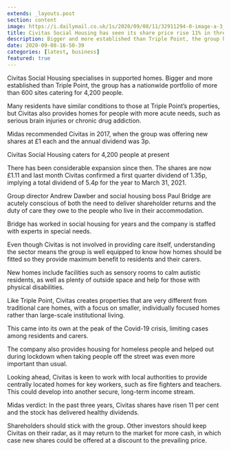 ```yaml
---
extends: _layouts.post
section: content
image: https://i.dailymail.co.uk/1s/2020/09/08/11/32911294-0-image-a-3_1599559643337.jpg 
title: Civitas Social Housing has seen its share price rise 11% in three years  
description: Bigger and more established than Triple Point, the group has a nationwide portfolio of more than 600 sites catering for 4,200 people. 
date: 2020-09-08-16-50-39 
categories: [latest, business] 
featured: true 
--- 
```

Civitas Social Housing specialises in supported homes. Bigger and more established than Triple Point, the group has a nationwide portfolio of more than 600 sites catering for 4,200 people.

Many residents have similar conditions to those at Triple Point’s properties, but Civitas also provides homes for people with more acute needs, such as serious brain injuries or chronic drug addiction.

Midas recommended Civitas in 2017, when the group was offering new shares at £1 each and the annual dividend was 3p. 

Civitas Social Housing caters for 4,200 people at present 

There has been considerable expansion since then. The shares are now £1.11 and last month Civitas confirmed a first quarter dividend of 1.35p, implying a total dividend of 5.4p for the year to March 31, 2021.

Group director Andrew Dawber and social housing boss Paul Bridge are acutely conscious of both the need to deliver shareholder returns and the duty of care they owe to the people who live in their accommodation.

Bridge has worked in social housing for years and the company is staffed with experts in special needs. 

Even though Civitas is not involved in providing care itself, understanding the sector means the group is well equipped to know how homes should be fitted so they provide maximum benefit to residents and their carers.

New homes include facilities such as sensory rooms to calm autistic residents, as well as plenty of outside space and help for those with physical disabilities. 

Like Triple Point, Civitas creates properties that are very different from traditional care homes, with a focus on smaller, individually focused homes rather than large-scale institutional living.

This came into its own at the peak of the Covid-19 crisis, limiting cases among residents and carers.

The company also provides housing for homeless people and helped out during lockdown when taking people off the street was even more important than usual.

Looking ahead, Civitas is keen to work with local authorities to provide centrally located homes for key workers, such as fire fighters and teachers. This could develop into another secure, long-term income stream.

Midas verdict: In the past three years, Civitas shares have risen 11 per cent and the stock has delivered healthy dividends. 

Shareholders should stick with the group. Other investors should keep Civitas on their radar, as it may return to the market for more cash, in which case new shares could be offered at a discount to the prevailing price.

